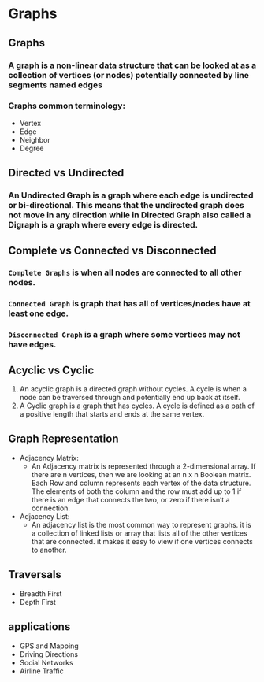# Graphs
## Graphs
### A graph is a non-linear data structure that can be looked at as a collection of vertices (or nodes) potentially connected by line segments named edges
### Graphs common terminology:
- Vertex
- Edge
- Neighbor
- Degree
## Directed vs Undirected
### An Undirected Graph is a graph where each edge is undirected or bi-directional. This means that the undirected graph does not move in any direction while in Directed Graph also called a Digraph is a graph where every edge is directed.
## Complete vs Connected vs Disconnected
### `Complete Graphs` is when all nodes are connected to all other nodes.
### `Connected Graph` is graph that has all of vertices/nodes have at least one edge.
### `Disconnected Graph` is a graph where some vertices may not have edges.
## Acyclic vs Cyclic
1. An acyclic graph is a directed graph without cycles. A cycle is when a node can be traversed through and potentially end up back at itself.
2. A Cyclic graph is a graph that has cycles. A cycle is defined as a path of a positive length that starts and ends at the same vertex.
## Graph Representation
- Adjacency Matrix:
    - An Adjacency matrix is represented through a 2-dimensional array. If there are n vertices, then we are looking at an n x n Boolean matrix. Each Row and column represents each vertex of the data structure. The elements of both the column and the row must add up to 1 if there is an edge that connects the two, or zero if there isn’t a connection.
- Adjacency List:
    - An adjacency list is the most common way to represent graphs. it is a collection of linked lists or array that lists all of the other vertices that are connected. it makes it easy to view if one vertices connects to another.
## Traversals
* Breadth First
* Depth First
## applications
- GPS and Mapping
- Driving Directions
- Social Networks
- Airline Traffic
